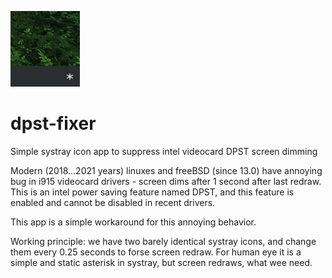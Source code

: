 ![screenshot](/screenshot.png?raw=true)

# dpst-fixer
Simple systray icon app to suppress intel videocard DPST screen dimming

Modern (2018...2021 years) linuxes and freeBSD (since 13.0) have annoying bug in i915 videocard drivers - screen dims after 1 second after last redraw. This is an intel power saving feature named DPST, and this feature is enabled and cannot be disabled in recent drivers.

This app is a simple workaround for this annoying behavior.

Working principle: we have two barely identical systray icons, and change them every 0.25 seconds to forse screen redraw. For human eye it is a simple and static asterisk in systray, but screen redraws, what wee need.
